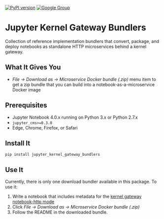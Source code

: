 [![PyPI version](https://badge.fury.io/py/jupyter_kernel_gateway_bundlers.svg)](https://badge.fury.io/py/jupyter_kernel_gateway_bundlers) [![Google Group](https://img.shields.io/badge/-Google%20Group-lightgrey.svg)](https://groups.google.com/forum/#!forum/jupyter)

# Jupyter Kernel Gateway Bundlers

Collection of reference implementation bundlers that convert, package, and deploy notebooks as standalone HTTP microservices behind a kernel gateway.

## What It Gives You

* *File &rarr; Download as &rarr; Microservice Docker bundle (.zip)* menu item to get a zip bundle that you can build into a notebook-as-a-microservice Docker image

## Prerequisites

* Jupyter Notebook 4.0.x running on Python 3.x or Python 2.7.x
* `jupyter_cms>=0.3.0`
* Edge, Chrome, Firefox, or Safari

## Install It

`pip install jupyter_kernel_gateway_bundlers`

## Use It

Currently, there is only one download bundler available in this package. To use it:

1. Write a notebook that includes metadata for the [kernel gateway notebook-http mode](https://github.com/jupyter-incubator/kernel_gateway#notebook-http-mode)
2. Click *File &rarr; Download as &rarr; Microservice Docker bundle (.zip)*
3. Follow the README in the downloaded bundle.
